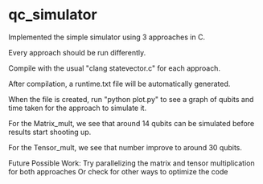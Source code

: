 # qc_simulator

Implemented the simple simulator using 3 approaches in C.

Every approach should be run differently. 

Compile with the usual "clang statevector.c" for each approach.

After compilation, a runtime.txt file will be automatically generated.

When the file is created, run "python plot.py" to see a graph of qubits and time taken for the approach to simulate it.

For the Matrix_mult, we see that around 14 qubits can be simulated before results start shooting up.

For the Tensor_mult, we see that number improve to around 30 qubits.


Future Possible Work:
Try parallelizing the matrix and tensor multiplication for both approaches
Or check for other ways to optimize the code

